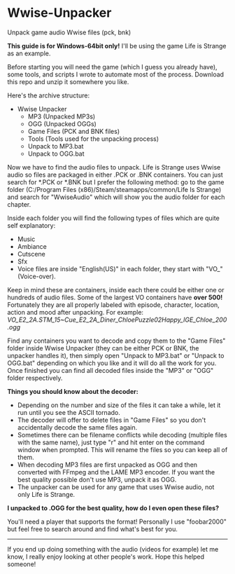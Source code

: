 # Wwise-Unpacker
Unpack game audio Wwise files (pck, bnk)

**This guide is for Windows-64bit only!** I'll be using the game Life is Strange as an example.

Before starting you will need the game (which I guess you already have), some tools, and scripts I wrote to automate most of the process. 
Download this repo and unzip it somewhere you like.

Here's the archive structure:

* Wwise Unpacker
  * MP3 (Unpacked MP3s)
  * OGG (Unpacked OGGs)
  * Game Files (PCK and BNK files)
  * Tools (Tools used for the unpacking process)
  * Unpack to MP3.bat
  * Unpack to OGG.bat
  
Now we have to find the audio files to unpack. Life is Strange uses Wwise audio so files are packaged in either .PCK or .BNK containers. 
You can just search for *.PCK or *.BNK but I prefer the following method: go to the game folder (C:/Program Files (x86)/Steam/steamapps/common/Life Is Strange) and search for "WwiseAudio" which will show you the audio folder for each chapter.

Inside each folder you will find the following types of files which are quite self explanatory:

* Music
* Ambiance
* Cutscene
* Sfx
* Voice files are inside "English(US)" in each folder, they start with "VO_" (Voice-over).

Keep in mind these are containers, inside each there could be either one or hundreds of audio files. Some of the largest VO containers have **over 500!** Fortunately they are all properly labeled with episode, character, location, action and mood after unpacking. 
For example: *VO_E2_2A.STM_15~Cue_E2_2A_Diner_ChloePuzzle02Happy_IGE_Chloe_200.ogg*

Find any containers you want to decode and copy them to the "Game Files" folder inside Wwise Unpacker (they can be either PCK or BNK, the unpacker handles it), then simply open "Unpack to MP3.bat" or "Unpack to OGG.bat" depending on which you like and it will do all the work for you. 
Once finished you can find all decoded files inside the "MP3" or "OGG" folder respectively.

**Things you should know about the decoder:**

* Depending on the number and size of the files it can take a while, let it run until you see the ASCII tornado.
* The decoder will offer to delete files in "Game Files" so you don't accidentally decode the same files again.
* Sometimes there can be filename conflicts while decoding (multiple files with the same name), just type "r" and hit enter on the command window when prompted. This will rename the files so you can keep all of them.
* When decoding MP3 files are first unpacked as OGG and then converted with FFmpeg and the LAME MP3 encoder. If you want the best quality possible don't use MP3, unpack it as OGG.
* The unpacker can be used for any game that uses Wwise audio, not only Life is Strange.

**I unpacked to .OGG for the best quality, how do I even open these files?**

You'll need a player that supports the format! Personally I use "foobar2000" but feel free to search around and find what's best for you.

---

If you end up doing something with the audio (videos for example) let me know, I really enjoy looking at other people's work. Hope this helped someone!
